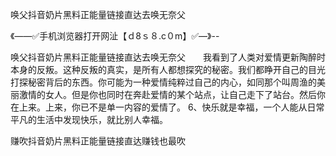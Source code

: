 唤父抖音奶片黑料正能量链接直达去唤无奈父

《——✅手机浏览器打开网沚【ｄ8ｓ８.c０m】✅—》--

唤父抖音奶片黑料正能量链接直达去唤无奈父　　我看到了人类对爱情更新陶醉时本身的反叛。这种反叛的真实，是所有人都想探究的秘密。我们都睁开自己的目光打探秘密背后的东西。你可能为一种爱情纯粹过自己的内心，如同那个叫周渔的美丽激情的女人。但是你也同时在奔赴爱情的某个站点，让自己走下了站台。然后你在上来。上来，你已不是单一内容的爱情了。
	6、快乐就是幸福，一个人能从日常平凡的生活中发现快乐，就比别人幸福。





赚吹抖音奶片黑料正能量链接直达赚钱也最吹
